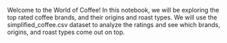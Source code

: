 Welcome to the World of Coffee! In this notebook, we will be exploring the top rated coffee brands, and their origins and roast types. We will use the simplified_coffee.csv dataset to analyze the ratings and see which brands, origins, and roast types come out on top.

